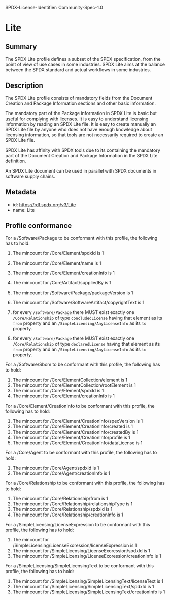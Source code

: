SPDX-License-Identifier: Community-Spec-1.0

# Lite

## Summary

The SPDX Lite profile defines a subset of the SPDX specification, from the point of view of use cases in some industries. SPDX Lite aims at the balance between the SPDX standard and actual workflows in some industries.

## Description

The SPDX Lite profile consists of mandatory fields from the Document Creation and Package Information sections and other basic information.

The mandatory part of the Package information in SPDX Lite is basic but useful for complying with licenses. It is easy to understand licensing information by reading an SPDX Lite file. It is easy to create manually an SPDX Lite file by anyone who does not have enough knowledge about licensing information, so that tools are not necessarily required to create an SPDX Lite file.

SPDX Lite has affinity with SPDX tools due to its containing the mandatory part of the Document Creation and Package Information in the SPDX Lite definition.

An SPDX Lite document can be used in parallel with SPDX documents in software supply chains.

## Metadata

- id: https://rdf.spdx.org/v3/Lite
- name: Lite

## Profile conformance

For a /Software/Package to be conformant with this profile,
the following has to hold:

1. The mincount for /Core/Element/spdxId is 1
1. The mincount for /Core/Element/name is 1
1. The mincount for /Core/Element/creationInfo is 1
1. The mincount for /Core/Artifact/suppliedBy is 1
1. The mincount for /Software/Package/packageVersion is 1
1. The mincount for /Software/SoftwareArtifact/copyrightText is 1

1. for every `/Software/Package` there MUST exist exactly one `/Core/Relationship`
   of type `concludedLicense` having that element as its `from` property
   and an `/SimpleLicensing/AnyLicenseInfo` as its `to` property.
1. for every `/Software/Package` there MUST exist exactly one `/Core/Relationship`
   of type `declaredLicense` having that element as its `from` property
   and an `/SimpleLicensing/AnyLicenseInfo` as its `to` property.

For a /Software/Sbom to be conformant with this profile,
the following has to hold:

1. The mincount for /Core/ElementCollection/element is 1
1. The mincount for /Core/ElementCollection/rootElement is 1
1. The mincount for /Core/Element/spdxId is 1
1. The mincount for /Core/Element/creationInfo is 1

For a /Core/Element/CreationInfo to be conformant with this profile,
the following has to hold:

1. The mincount for /Core/Element/CreationInfo/specVersion is 1
1. The mincount for /Core/Element/CreationInfo/created is 1
1. The mincount for /Core/Element/CreationInfo/createdBy is 1
1. The mincount for /Core/Element/CreationInfo/profile is 1
1. The mincount for /Core/Element/CreationInfo/dataLicense is 1

For a /Core/Agent to be conformant with this profile,
the following has to hold:

1. The mincount for /Core/Agent/spdxId is 1
1. The mincount for /Core/Agent/creationInfo is 1

For a /Core/Relationship to be conformant with this profile,
the following has to hold:

1. The mincount for /Core/Relationship/from is 1
1. The mincount for /Core/Relationship/relationshipType is 1
1. The mincount for /Core/Relationship/spdxId is 1
1. The mincount for /Core/Relationship/creationInfo is 1

For a /SimpleLicensing/LicenseExpression to be conformant with this profile,
the following has to hold:

1. The mincount for /SimpleLicensing/LicenseExoression/licenseExpression is 1
1. The mincount for /SimpleLicensing/LicenseExoression/spdxId is 1
1. The mincount for /SimpleLicensing/LicenseExoression/creationInfo is 1

For a /SimpleLicensing/SimpleLicensingText to be conformant with this profile,
the following has to hold:

1. The mincount for /SimpleLicensing/SimpleLicensingText/licenseText is 1
1. The mincount for /SimpleLicensing/SimpleLicensingText/spdxId is 1
1. The mincount for /SimpleLicensing/SimpleLicensingText/creationInfo is 1
